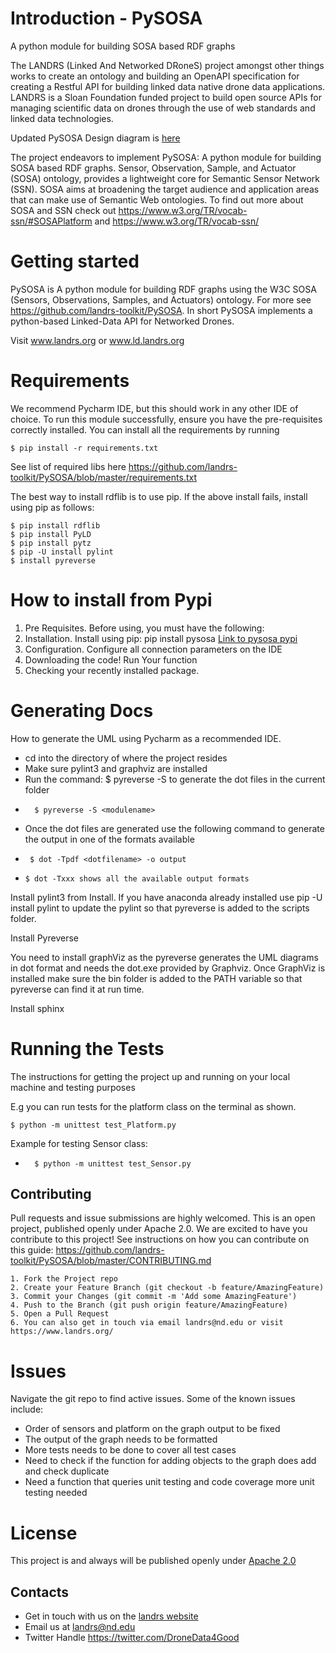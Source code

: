 
# Introduction - PySOSA


A python module for building SOSA  based RDF graphs


The LANDRS (Linked And Networked DRoneS) project amongst other things works to create an ontology and building an OpenAPI specification for creating a Restful API
for building linked data native drone data applications. LANDRS is a Sloan Foundation
funded project to build open source APIs for managing scientific data on drones through the
use of web standards and linked data technologies.

Updated PySOSA Design diagram is [here](./PySOSADesign.png)

The project endeavors to implement PySOSA: A python module for building SOSA  based RDF graphs.
Sensor, Observation, Sample, and Actuator (SOSA) ontology, provides a lightweight core for Semantic Sensor Network (SSN).
SOSA aims at broadening the target audience and application areas that can make use of Semantic Web ontologies.
To find out more about SOSA and SSN check out https://www.w3.org/TR/vocab-ssn/#SOSAPlatform  and https://www.w3.org/TR/vocab-ssn/ 

# Getting started

PySOSA is A python module for building RDF graphs using the W3C SOSA (Sensors, Observations, Samples,
and Actuators) ontology. For more see https://github.com/landrs-toolkit/PySOSA. In short PySOSA implements
a python-based Linked-Data API for Networked Drones.

Visit www.landrs.org or www.ld.landrs.org

# Requirements

We recommend Pycharm IDE, but this should work in any other IDE of choice.  To run this module successfully, ensure you have the pre-requisites correctly installed. You can install all the requirements by running
    
    $ pip install -r requirements.txt
    
See list of required libs here https://github.com/landrs-toolkit/PySOSA/blob/master/requirements.txt

The best way to install rdflib is to use pip. If the above install fails, install using pip as follows:
   
    $ pip install rdflib
    $ pip install PyLD
    $ pip install pytz
    $ pip -U install pylint
    $ install pyreverse
    


# How to install from Pypi

1. Pre Requisites. Before using, you must have the following: 
2. Installation. Install using pip: pip install pysosa [Link to pysosa pypi](https://github.com/landrs-toolkit/PySOSA)
3. Configuration. Configure all connection parameters on the IDE
4. Downloading the code! Run Your function
5. Checking your recently installed package.



# Generating Docs

How to generate the UML using Pycharm as a recommended IDE.

* cd into the directory of where the project resides
* Make sure pylint3 and graphviz are installed
* Run the command: $ pyreverse -S <modulename> to generate the dot files in the current folder
*       $ pyreverse -S <modulename>
* Once the dot files are generated use the following command to generate the output in one of the formats available
 *      $ dot -Tpdf <dotfilename> -o output
*     $ dot -Txxx shows all the available output formats

Install pylint3 from Install. If you have anaconda already installed use pip -U install pylint to update the pylint
so that pyreverse is added to the scripts folder.

Install Pyreverse

You need to install graphViz as the pyreverse generates the UML diagrams in dot format and needs the dot.exe
provided by Graphviz. Once GraphViz is installed make sure the bin folder is added to the PATH variable so that
pyreverse can find it at run time.

Install sphinx



# Running the Tests

The instructions for getting the project up and running on your local machine and testing purposes


E.g you can run tests for the platform class on the terminal as shown.

    $ python -m unittest test_Platform.py

Example for testing Sensor class:
*       $ python -m unittest test_Sensor.py
    


## Contributing

Pull requests and issue submissions are highly welcomed. This is an open project, published openly under Apache 2.0. We are
excited to have you contribute to this project!
See instructions on how you can contribute on this guide: https://github.com/landrs-toolkit/PySOSA/blob/master/CONTRIBUTING.md

    1. Fork the Project repo 
    2. Create your Feature Branch (git checkout -b feature/AmazingFeature)
    3. Commit your Changes (git commit -m 'Add some AmazingFeature')
    4. Push to the Branch (git push origin feature/AmazingFeature)
    5. Open a Pull Request
    6. You can also get in touch via email landrs@nd.edu or visit https://www.landrs.org/
    
    

# Issues
Navigate the git repo to find active issues. Some of the known issues include:
- Order of sensors and platform on the graph output to be fixed 
- The output of the graph needs to be formatted
- More tests needs to be done to cover all test cases
- Need to check if the function for adding objects to the graph does add and check duplicate
- Need a function that queries unit testing and code coverage
more unit testing needed

# License
This project is and always will be published openly under [Apache 2.0](https://www.apache.org/licenses/LICENSE-2.0)


## Contacts
 
* Get in touch with us on the [landrs website](https://www.landrs.org/)
* Email us at landrs@nd.edu
* Twitter Handle https://twitter.com/DroneData4Good





